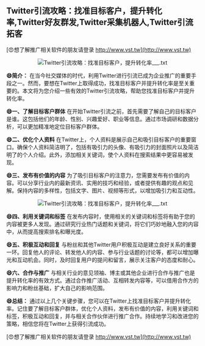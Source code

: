 ## **Twitter引流攻略：找准目标客户，提升转化率,Twitter好友群发,Twitter采集机器人,Twitter引流拓客**

[😍想了解推广相关软件的朋友请登录 http://www.vst.tw](http://www.vst.tw)

 <center><img src="https://vst.tw/MP4/tuiguang/png/0.png" alt="Twitter引流攻略：找准目标客户，提升转化率___.txt"></center>

**😄简介：**
在当今社交媒体的时代，利用Twitter进行引流已成为企业推广的重要手段之一。然而，要想在Twitter上取得成功，找准目标客户并提升转化率是至关重要的。本文将为您介绍一些有效的Twitter引流攻略，帮助您找准目标客户并提升转化率。

**😄一、了解目标客户群体**
在开始Twitter引流之前，首先需要了解自己的目标客户是谁。这包括他们的年龄、性别、兴趣爱好、职业等信息。通过市场调研和数据分析，可以更加精准地定位目标客户群体。

**😄二、优化个人资料**
在Twitter上，个人资料是展示自己和吸引目标客户的重要窗口。确保个人资料简洁明了，包括有吸引力的头像、有吸引力的封面照片以及简洁明了的个人介绍。此外，添加相关关键词，使个人资料在搜索结果中更容易被发现。

**😄三、发布有价值的内容**
为了吸引目标客户的注意力，您需要发布有价值的内容。可以分享行业内的最新资讯、实用的技巧和经验，或者提供有趣的观点和见解。保持内容的多样性，包括文字、图片、视频等形式，以增加吸引力和互动性。

 <center><img src="https://vst.tw/MP4/tuiguang/png/8.png" alt="Twitter引流攻略：找准目标客户，提升转化率___.txt"></center>

**😄四、利用关键词和标签**
在发布内容时，使用相关的关键词和标签将有助于您的内容被更多人发现。通过研究行业热门话题和关键词，将它们巧妙地融入您的内容中，从而提高搜索排名和曝光度。

**😄五、积极互动和回复**
与粉丝和其他Twitter用户积极互动是建立良好关系的重要一环。回复他人的评论、转发他人的内容、参与行业话题的讨论等，都可以增加曝光和互动机会。同时，及时回复用户的提问和留言，展示关注客户的态度和耐心。

**😄六、合作与推广**
与相关行业的意见领袖、博主或其他企业进行合作与推广也是提升转化率的有效方式。通过合作推广活动、互相转发内容等，可以借用合作方的影响力和粉丝基础，扩大自己的影响范围。

**😄总结：**
通过以上几个关键步骤，您可以在Twitter上找准目标客户并提升转化率。记住要了解目标客户群体，优化个人资料，发布有价值的内容，利用关键词和标签，积极互动和回复，并与相关合作伙伴进行推广合作。持续地学习和改进您的策略，相信您将在Twitter上获得引流成功。

[😍想了解推广相关软件的朋友请登录 http://www.vst.tw](http://www.vst.tw)



